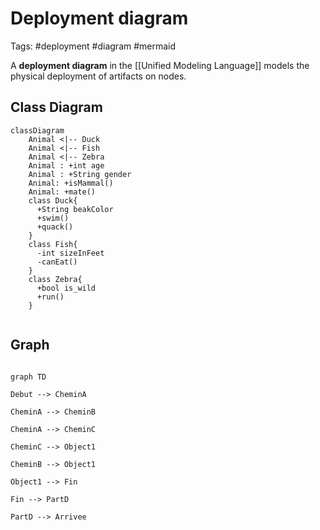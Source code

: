 # Deployment diagram
Tags: #deployment #diagram #mermaid 

A **deployment diagram** in the [[Unified Modeling Language]] models the physical deployment of artifacts on nodes.

    
## Class Diagram

```mermaid
classDiagram
    Animal <|-- Duck
    Animal <|-- Fish
    Animal <|-- Zebra
    Animal : +int age
    Animal : +String gender
    Animal: +isMammal()
    Animal: +mate()
    class Duck{
      +String beakColor
      +swim()
      +quack()
    }
    class Fish{
      -int sizeInFeet
      -canEat()
    }
    class Zebra{
      +bool is_wild
      +run()
    }
    
```

## Graph
           
```mermaid

graph TD

Debut --> CheminA 

CheminA --> CheminB

CheminA --> CheminC

CheminC --> Object1

CheminB --> Object1

Object1 --> Fin

Fin --> PartD

PartD --> Arrivee

```






